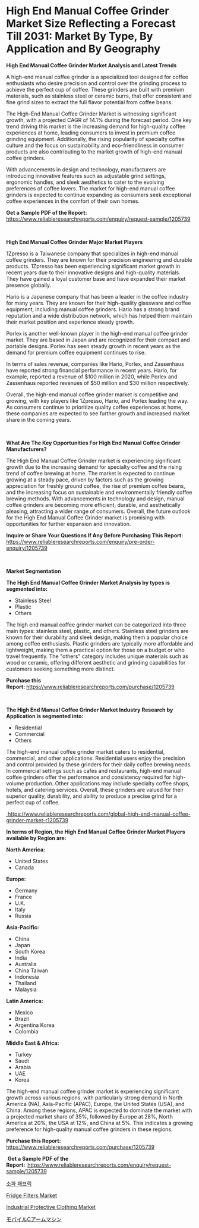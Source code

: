<p><h1>High End Manual Coffee Grinder Market Size Reflecting a Forecast Till 2031: Market By Type, By Application and By Geography</h1></p><p><strong>High End Manual Coffee Grinder Market Analysis and Latest Trends</strong></p>
<p><p>A high-end manual coffee grinder is a specialized tool designed for coffee enthusiasts who desire precision and control over the grinding process to achieve the perfect cup of coffee. These grinders are built with premium materials, such as stainless steel or ceramic burrs, that offer consistent and fine grind sizes to extract the full flavor potential from coffee beans.</p><p>The High-End Manual Coffee Grinder Market is witnessing significant growth, with a projected CAGR of 14.1% during the forecast period. One key trend driving this market is the increasing demand for high-quality coffee experiences at home, leading consumers to invest in premium coffee grinding equipment. Additionally, the rising popularity of specialty coffee culture and the focus on sustainability and eco-friendliness in consumer products are also contributing to the market growth of high-end manual coffee grinders.</p><p>With advancements in design and technology, manufacturers are introducing innovative features such as adjustable grind settings, ergonomic handles, and sleek aesthetics to cater to the evolving preferences of coffee lovers. The market for high-end manual coffee grinders is expected to continue expanding as consumers seek exceptional coffee experiences in the comfort of their own homes.</p></p>
<p><strong>Get a Sample PDF of the Report:&nbsp;</strong> <a href="https://www.reliableresearchreports.com/enquiry/request-sample/1205739">https://www.reliableresearchreports.com/enquiry/request-sample/1205739</a></p>
<p>&nbsp;</p>
<p><strong>High End Manual Coffee Grinder Major Market Players</strong></p>
<p><p>1Zpresso is a Taiwanese company that specializes in high-end manual coffee grinders. They are known for their precision engineering and durable products. 1Zpresso has been experiencing significant market growth in recent years due to their innovative designs and high-quality materials. They have gained a loyal customer base and have expanded their market presence globally.</p><p>Hario is a Japanese company that has been a leader in the coffee industry for many years. They are known for their high-quality glassware and coffee equipment, including manual coffee grinders. Hario has a strong brand reputation and a wide distribution network, which has helped them maintain their market position and experience steady growth.</p><p>Porlex is another well-known player in the high-end manual coffee grinder market. They are based in Japan and are recognized for their compact and portable designs. Porlex has seen steady growth in recent years as the demand for premium coffee equipment continues to rise.</p><p>In terms of sales revenue, companies like Hario, Porlex, and Zassenhaus have reported strong financial performance in recent years. Hario, for example, reported a revenue of $100 million in 2020, while Porlex and Zassenhaus reported revenues of $50 million and $30 million respectively.</p><p>Overall, the high-end manual coffee grinder market is competitive and growing, with key players like 1Zpresso, Hario, and Porlex leading the way. As consumers continue to prioritize quality coffee experiences at home, these companies are expected to see further growth and increased market share in the coming years.</p></p>
<p>&nbsp;</p>
<p><strong>What Are The Key Opportunities For High End Manual Coffee Grinder Manufacturers?</strong></p>
<p><p>The High End Manual Coffee Grinder market is experiencing significant growth due to the increasing demand for specialty coffee and the rising trend of coffee brewing at home. The market is expected to continue growing at a steady pace, driven by factors such as the growing appreciation for freshly ground coffee, the rise of premium coffee beans, and the increasing focus on sustainable and environmentally friendly coffee brewing methods. With advancements in technology and design, manual coffee grinders are becoming more efficient, durable, and aesthetically pleasing, attracting a wider range of consumers. Overall, the future outlook for the High End Manual Coffee Grinder market is promising with opportunities for further expansion and innovation.</p></p>
<p><strong>Inquire or Share Your Questions If Any Before Purchasing This Report:</strong> <a href="https://www.reliableresearchreports.com/enquiry/pre-order-enquiry/1205739">https://www.reliableresearchreports.com/enquiry/pre-order-enquiry/1205739</a></p>
<p>&nbsp;</p>
<p><strong>Market Segmentation</strong></p>
<p><strong>The High End Manual Coffee Grinder Market Analysis by types is segmented into:</strong></p>
<p><ul><li>Stainless Steel</li><li>Plastic</li><li>Others</li></ul></p>
<p><p>The high end manual coffee grinder market can be categorized into three main types: stainless steel, plastic, and others. Stainless steel grinders are known for their durability and sleek design, making them a popular choice among coffee enthusiasts. Plastic grinders are typically more affordable and lightweight, making them a practical option for those on a budget or who travel frequently. The "others" category includes unique materials such as wood or ceramic, offering different aesthetic and grinding capabilities for customers seeking something more distinct.</p></p>
<p><strong>Purchase this Report:&nbsp;</strong><a href="https://www.reliableresearchreports.com/purchase/1205739">https://www.reliableresearchreports.com/purchase/1205739</a></p>
<p>&nbsp;</p>
<p><strong>The High End Manual Coffee Grinder Market Industry Research by Application is segmented into:</strong></p>
<p><ul><li>Residential</li><li>Commercial</li><li>Others</li></ul></p>
<p><p>The high-end manual coffee grinder market caters to residential, commercial, and other applications. Residential users enjoy the precision and control provided by these grinders for their daily coffee brewing needs. In commercial settings such as cafes and restaurants, high-end manual coffee grinders offer the performance and consistency required for high-volume production. Other applications may include specialty coffee shops, hotels, and catering services. Overall, these grinders are valued for their superior quality, durability, and ability to produce a precise grind for a perfect cup of coffee.</p></p>
<p><a href="https://www.reliableresearchreports.com/global-high-end-manual-coffee-grinder-market-r1205739">&nbsp;https://www.reliableresearchreports.com/global-high-end-manual-coffee-grinder-market-r1205739</a></p>
<p><strong>In terms of Region, the High End Manual Coffee Grinder Market Players available by Region are:</strong></p>
<p>
    <p> <strong> North America: </strong>
        <ul>
            <li>United States</li>
            <li>Canada</li>
        </ul>
        </p> 
    <p> <strong> Europe: </strong>
        <ul>
            <li>Germany</li>
            <li>France</li>
            <li>U.K.</li>
            <li>Italy</li>
            <li>Russia</li>
        </ul>
        </p> 
    <p> <strong> Asia-Pacific: </strong>
        <ul>
            <li>China</li>
            <li>Japan</li>
            <li>South Korea</li>
            <li>India</li>
            <li>Australia</li>
            <li>China Taiwan</li>
            <li>Indonesia</li>
            <li>Thailand</li>
            <li>Malaysia</li>
        </ul>
        </p> 
    <p> <strong> Latin America: </strong>
        <ul>
            <li>Mexico</li>
            <li>Brazil</li>
            <li>Argentina Korea</li>
            <li>Colombia</li>
        </ul>
        </p> 
    <p> <strong> Middle East & Africa: </strong>
        <ul>
            <li>Turkey</li>
            <li>Saudi</li>
            <li>Arabia</li>
            <li>UAE</li>
            <li>Korea</li>
        </ul>
    </p>
    </p>
<p><p>The high-end manual coffee grinder market is experiencing significant growth across various regions, with particularly strong demand in North America (NA), Asia-Pacific (APAC), Europe, the United States (USA), and China. Among these regions, APAC is expected to dominate the market with a projected market share of 35%, followed by Europe at 28%, North America at 20%, the USA at 12%, and China at 5%. This indicates a growing preference for high-quality manual coffee grinders in these regions.</p></p>
<p><strong>Purchase this Report: </strong><a href="https://www.reliableresearchreports.com/purchase/1205739">https://www.reliableresearchreports.com/purchase/1205739</a></p>
<p>&nbsp;<strong>Get a Sample PDF of the Report:&nbsp;&nbsp;</strong><a href="https://www.reliableresearchreports.com/enquiry/request-sample/1205739">https://www.reliableresearchreports.com/enquiry/request-sample/1205739</a></p>
<p><strong></strong></p>
<p><p><a href="https://github.com/DavidRobb19/Market-Research-Report-List-1/blob/main/5072758149304.md">소파 패브릭</a></p><p><a href="https://github.com/AKSHATREPORTPRIME/Market-Research-Report-List-5/blob/main/fridge-filters-market.md">Fridge Filters Market</a></p><p><a href="https://github.com/riwar777/Market-Research-Report-List-1/blob/main/industrial-protective-clothing-market.md">Industrial Protective Clothing Market</a></p><p><a href="https://github.com/DudleyFerry/Market-Research-Report-List-1/blob/main/4989051141454.md">モバイルCアームマシン</a></p></p>